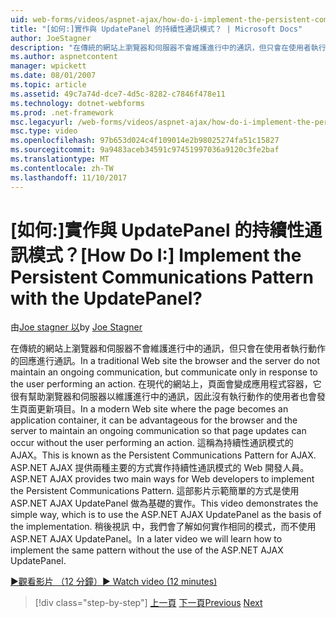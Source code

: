 ```yaml
---
uid: web-forms/videos/aspnet-ajax/how-do-i-implement-the-persistent-communications-pattern-with-the-updatepanel
title: "[如何:]實作與 UpdatePanel 的持續性通訊模式？ | Microsoft Docs"
author: JoeStagner
description: "在傳統的網站上瀏覽器和伺服器不會維護進行中的通訊，但只會在使用者執行動作的回應通訊..."
ms.author: aspnetcontent
manager: wpickett
ms.date: 08/01/2007
ms.topic: article
ms.assetid: 49c7a74d-dce7-4d5c-8282-c7846f478e11
ms.technology: dotnet-webforms
ms.prod: .net-framework
msc.legacyurl: /web-forms/videos/aspnet-ajax/how-do-i-implement-the-persistent-communications-pattern-with-the-updatepanel
msc.type: video
ms.openlocfilehash: 97b653d024c4f109014e2b98025274fa51c15827
ms.sourcegitcommit: 9a9483aceb34591c97451997036a9120c3fe2baf
ms.translationtype: MT
ms.contentlocale: zh-TW
ms.lasthandoff: 11/10/2017
---
```

<a name="how-do-i-implement-the-persistent-communications-pattern-with-the-updatepanel"></a><span data-ttu-id="2e284-104">[如何:]實作與 UpdatePanel 的持續性通訊模式？</span><span class="sxs-lookup"><span data-stu-id="2e284-104">[How Do I:] Implement the Persistent Communications Pattern with the UpdatePanel?</span></span>
====================
<span data-ttu-id="2e284-105">由[Joe stagner 以](https://github.com/JoeStagner)</span><span class="sxs-lookup"><span data-stu-id="2e284-105">by [Joe Stagner](https://github.com/JoeStagner)</span></span>

<span data-ttu-id="2e284-106">在傳統的網站上瀏覽器和伺服器不會維護進行中的通訊，但只會在使用者執行動作的回應進行通訊。</span><span class="sxs-lookup"><span data-stu-id="2e284-106">In a traditional Web site the browser and the server do not maintain an ongoing communication, but communicate only in response to the user performing an action.</span></span> <span data-ttu-id="2e284-107">在現代的網站上，頁面會變成應用程式容器，它很有幫助瀏覽器和伺服器以維護進行中的通訊，因此沒有執行動作的使用者也會發生頁面更新項目。</span><span class="sxs-lookup"><span data-stu-id="2e284-107">In a modern Web site where the page becomes an application container, it can be advantageous for the browser and the server to maintain an ongoing communication so that page updates can occur without the user performing an action.</span></span> <span data-ttu-id="2e284-108">這稱為持續性通訊模式的 AJAX。</span><span class="sxs-lookup"><span data-stu-id="2e284-108">This is known as the Persistent Communications Pattern for AJAX.</span></span> <span data-ttu-id="2e284-109">ASP.NET AJAX 提供兩種主要的方式實作持續性通訊模式的 Web 開發人員。</span><span class="sxs-lookup"><span data-stu-id="2e284-109">ASP.NET AJAX provides two main ways for Web developers to implement the Persistent Communications Pattern.</span></span> <span data-ttu-id="2e284-110">這部影片示範簡單的方式是使用 ASP.NET AJAX UpdatePanel 做為基礎的實作。</span><span class="sxs-lookup"><span data-stu-id="2e284-110">This video demonstrates the simple way, which is to use the ASP.NET AJAX UpdatePanel as the basis of the implementation.</span></span> <span data-ttu-id="2e284-111">稍後視訊 中，我們會了解如何實作相同的模式，而不使用 ASP.NET AJAX UpdatePanel。</span><span class="sxs-lookup"><span data-stu-id="2e284-111">In a later video we will learn how to implement the same pattern without the use of the ASP.NET AJAX UpdatePanel.</span></span>

[<span data-ttu-id="2e284-112">&#9654;觀看影片 （12 分鐘）</span><span class="sxs-lookup"><span data-stu-id="2e284-112">&#9654; Watch video (12 minutes)</span></span>](https://channel9.msdn.com/Blogs/ASP-NET-Site-Videos/how-do-i-implement-the-persistent-communications-pattern-with-the-updatepanel)

>[!div class="step-by-step"]
<span data-ttu-id="2e284-113">[上一頁](how-do-i-use-the-conditional-updatemode-of-the-updatepanel.md)
[下一頁](how-do-i-localize-an-aspnet-ajax-application.md)</span><span class="sxs-lookup"><span data-stu-id="2e284-113">[Previous](how-do-i-use-the-conditional-updatemode-of-the-updatepanel.md)
[Next](how-do-i-localize-an-aspnet-ajax-application.md)</span></span>
